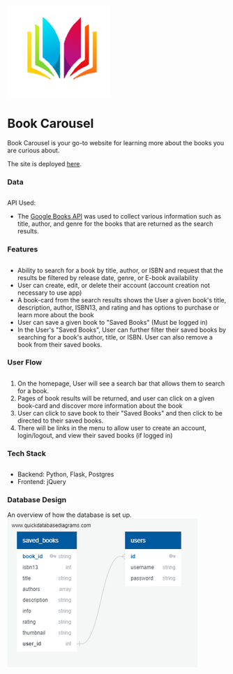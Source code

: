 ![image info](./BookCarousel.png)

# Book Carousel


 Book Carousel is your go-to website for learning more about the books you are curious about. 

The site is deployed [here](https://book-carousel.herokuapp.com/).


### Data
##
API Used:

 -  The [Google Books API](https://developers.google.com/books/docs/v1/using) was used to collect various information such as title, author, and genre for the books that are returned as the search results.	


### Features
##
	
 - Ability to search for a book by title, author, or ISBN and request that the results be filtered by release date, genre, or E-book availability
 - User can create, edit, or delete their account (account creation not necessary to use app)
 - A book-card from the search results shows the User a given book's title, description, author, ISBN13, and rating and has options to purchase or learn more about the book
 - User can save a given book to "Saved Books" (Must be logged in)
 - In the User's "Saved Books", User can further filter their saved books by searching for a book's author, title, or ISBN. User can also remove a book from their saved books.


### User Flow
##

  1. On the homepage, User will see a search bar that allows them to search for a book.
  2. Pages of book results will be returned, and user can click on a given book-card and discover more information about the book
  3. User can click to save book to their "Saved Books" and then click to be directed to their saved books.
  4. There will be links in the menu to allow user to create an account, login/logout, and view their saved books (if logged in)


### Tech Stack
##

 - Backend: Python, Flask, Postgres
 - Frontend: jQuery
 

### Database Design
An overview of how the database is set up.  
![image info](./database_design.png)

